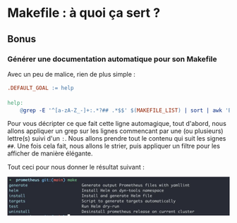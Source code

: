 # Makefile : à quoi ça sert ?

## Bonus

### Générer une documentation automatique pour son Makefile

Avec un peu de malice, rien de plus simple :

```Makefile
.DEFAULT_GOAL := help

help:
    @grep -E '^[a-zA-Z_-]+:.*?## .*$$' $(MAKEFILE_LIST) | sort | awk 'BEGIN {FS = ":.*?## "}; {printf "\033[36m%-30s\033[0m %s\n", $$1, $$2}'
```

Pour vous décripter ce que fait cette ligne automagique, tout d'abord, nous allons appliquer un grep sur les lignes commencant par une (ou plusieurs) lettre(s) suivi d'un `:`. Nous allons prendre tout le contenu qui suit les signes `##`. Une fois cela fait, nous allons le strier, puis appliquer un filtre pour les afficher de manière élégante.

Tout ceci pour nous donner le résultat suivant :

![Makefile](./_screens/make_help_example.webp)
